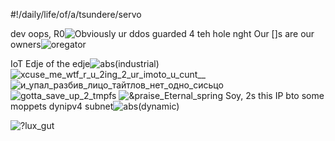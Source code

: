 #!/daily/life/of/a/tsundere/servo

dev oops, R0![Obviously ur ddos guarded 4 teh hole nght](https://user-images.githubusercontent.com/44746806/113920456-79b6d280-97ed-11eb-8364-f4393fb9087f.jpg)
Our []s are our owners![oregator](https://user-images.githubusercontent.com/44746806/113915189-20e43b80-97e7-11eb-8902-f549294e260a.jpg)

IoT Edje of the edje![abs(industrial)](https://user-images.githubusercontent.com/44746806/113922751-5a6d7480-97f0-11eb-83e0-6d704c9c8765.jpg)
![xcuse_me_wtf_r_u_2ing_2_ur_imoto_u_cunt__](https://user-images.githubusercontent.com/44746806/113923060-c4861980-97f0-11eb-8fa2-544a2f12c201.jpg)
![и_упал_разбив_лицо_тайтлов_нет_одно_сисьцо](https://user-images.githubusercontent.com/44746806/113923354-2181cf80-97f1-11eb-8854-a0ff8baad1f8.jpg)
![gotta_save_up_2_tmpfs](https://user-images.githubusercontent.com/44746806/113923815-ab319d00-97f1-11eb-8170-5b567d04f6b1.jpg)
![&praise_Eternal_spring](https://user-images.githubusercontent.com/44746806/113924301-4f1b4880-97f2-11eb-98a6-0ac95ac6c9b3.jpg)
Soy, 2s this IP bto some moppets dynipv4 subnet![abs(dynamic)](https://user-images.githubusercontent.com/44746806/113924909-0fa12c00-97f3-11eb-932e-44e5a498b679.jpg)

![?lux_gut](https://user-images.githubusercontent.com/44746806/113919498-58091b80-97ec-11eb-96cf-dc5fe99a201c.png)

